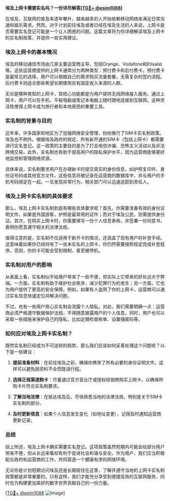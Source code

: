 **埃及上网卡需要实名吗？一份详尽解答[[TG💪+ @esim1088](https://t.me/s/esim1088)]**

在埃及，互联网的普及率逐年攀升，越来越多的人开始依赖移动网络来满足日常沟通和娱乐需求。然而，对于计划前往埃及或者已经在埃及生活的人来说，上网卡是否需要实名登记可能是一个让人困惑的问题。这篇文章将为你详细解读埃及上网卡的实名制政策，并提供一些实用建议。

### 埃及上网卡的基本情况

埃及的移动通信市场由几家主要运营商主导，包括Orange、Vodafone和Etisalat等。这些运营商提供的上网卡通常分为两种类型：预付费卡和后付费卡。预付费卡是最常见的选择，用户可以根据自己的需求购买流量套餐，无需复杂的签约流程。后付费卡则适合那些希望长期使用且有固定收入来源的人群。

无论是哪种类型的上网卡，其核心功能都是为用户提供无线网络接入服务。通过上网卡，用户可以在手机、平板电脑或笔记本电脑上随时随地连接到互联网。这种灵活性使得上网卡成为旅行者和本地居民的重要工具。

### 实名制的背景与目的

近年来，许多国家和地区为了加强网络安全管理，纷纷推行了SIM卡实名制政策。埃及也不例外。根据埃及政府的规定，所有新开通的SIM卡（包括上网卡）都需要进行实名登记。这一政策的主要目的是为了打击电信诈骗、恐怖主义活动以及非法跨境交易。此外，实名制也有助于提高用户的隐私保护水平，因为运营商能够更好地监控和管理网络资源。

具体来说，实名制要求用户在办理新卡时提交真实的身份信息，如护照复印件、身份证号码或其他官方文件。这些信息将被记录在运营商的数据库中，并与用户的手机号码绑定在一起。一旦发现异常行为，相关部门可以迅速追踪到责任人。

### 埃及上网卡实名制的具体要求

那么，埃及上网卡实名制到底有哪些具体要求呢？首先，你需要准备有效的身份证明文件。如果是外国游客，护照是最常用的证件；而对于埃及公民，则需提供身份证。其次，在购买上网卡时，你需要填写一份个人信息表格，并签署一份同意书，表明你愿意遵守相关的法律法规。

值得注意的是，实名制不仅适用于新开卡的情况，还涵盖了现有用户的补登手续。这意味着如果你已经持有了一张未实名的上网卡，你仍然需要按照规定完成补登程序。否则，你的卡可能会受到限制，甚至被停机。

### 实名制对用户的影响

从表面上看，实名制似乎给用户带来了一些不便，但实际上它带来的好处远大于弊端。一方面，实名制有助于维护社会秩序，减少犯罪行为的发生；另一方面，它也为用户提供了更高的安全保障。例如，如果有人盗用了你的上网卡，运营商可以通过实名信息快速定位并解决问题。

不过，也有一些用户担心实名制会泄露个人隐私。对此，我们需要明确一点：运营商必须严格遵守数据保护法规，不得随意披露用户的个人信息。同时，用户也可以采取一些措施来保护自己的隐私，比如定期检查账单、设置强密码等。

### 如何应对埃及上网卡实名制？

既然实名制已经成为不可逆转的趋势，那么我们应该如何妥善处理这个问题呢？以下是一些建议：

1. **提前准备材料**：在前往埃及之前，确保你携带了所有必要的身份证明文件。这样可以避免因资料不全而耽误行程。
   
2. **选择正规渠道购卡**：尽量通过官方营业厅或授权经销商购买上网卡，以确保所购卡片符合实名制要求。
   
3. **了解当地法律**：在抵达埃及后，尽快熟悉当地的法律法规，特别是关于SIM卡实名制的部分。
   
4. **及时更新信息**：如果个人信息发生变化（如地址变更），记得及时通知运营商更新记录。

### 总结

综上所述，埃及上网卡确实需要实名登记。这项政策虽然短期内可能会给部分用户带来不便，但从长远来看却有利于促进社会和谐与安全。作为用户，我们应当积极配合政府和运营商的工作，共同营造一个健康有序的网络环境。

无论你是计划短期访问埃及还是长期居住在这里，了解并遵守当地的上网卡实名制政策都是非常重要的。只有这样，我们才能充分享受到便捷高效的互联网服务，同时也为构建更加美好的数字世界贡献自己的一份力量。

[[TG💪+ @esim1088](https://t.me/s/esim1088) ![Image](https://i.postimg.cc/4NQfJmqS/Snipaste-2025-05-13-00-14-12.png)]